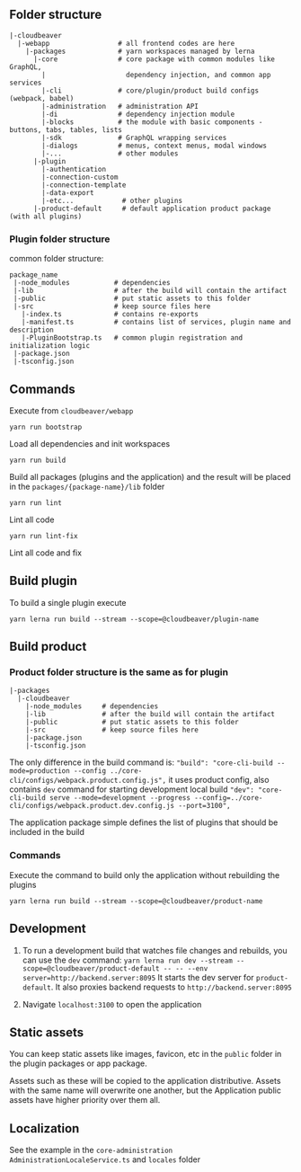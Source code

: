 ## Folder structure
```
|-cloudbeaver
  |-webapp                 # all frontend codes are here
    |-packages             # yarn workspaces managed by lerna
      |-core               # core package with common modules like GraphQL, 
        |                    dependency injection, and common app services
        |-cli              # core/plugin/product build configs (webpack, babel)
        |-administration   # administration API
        |-di               # dependency injection module
        |-blocks           # the module with basic components - buttons, tabs, tables, lists
        |-sdk              # GraphQL wrapping services
        |-dialogs          # menus, context menus, modal windows
        |-...              # other modules
      |-plugin
        |-authentication
        |-connection-custom
        |-connection-template
        |-data-export
        |-etc...            # other plugins
      |-product-default     # default application product package (with all plugins)
```
### Plugin folder structure
common folder structure:
```
package_name
 |-node_modules           # dependencies
 |-lib                    # after the build will contain the artifact
 |-public                 # put static assets to this folder
 |-src                    # keep source files here
   |-index.ts             # contains re-exports
   |-manifest.ts          # contains list of services, plugin name and description
   |-PluginBootstrap.ts   # common plugin registration and initialization logic
 |-package.json
 |-tsconfig.json
```

## Commands
Execute from `cloudbeaver/webapp`

```yarn run bootstrap```

Load all dependencies and init workspaces

```yarn run build```

Build all packages (plugins and the application) and the result will be placed in the `packages/{package-name}/lib` folder

```yarn run lint```

Lint all code

```yarn run lint-fix```

Lint all code and fix

## Build plugin
To build a single plugin execute
```
yarn lerna run build --stream --scope=@cloudbeaver/plugin-name
```

## Build product
### Product folder structure is the same as for plugin
```
|-packages
  |-cloudbeaver
    |-node_modules     # dependencies
    |-lib              # after the build will contain the artifact
    |-public           # put static assets to this folder
    |-src              # keep source files here
    |-package.json
    |-tsconfig.json
```
The only difference in the build command is: `"build": "core-cli-build --mode=production --config ../core-cli/configs/webpack.product.config.js",` it uses product config, also contains `dev` command for starting development local build `"dev": "core-cli-build serve --mode=development --progress --config=../core-cli/configs/webpack.product.dev.config.js --port=3100",`

The application package simple defines the list of plugins that should be included in the build
### Commands
Execute the command to build only the application without rebuilding the plugins

`yarn lerna run build --stream --scope=@cloudbeaver/product-name`

## Development
1. To run a development build that watches file changes and rebuilds, you can use the `dev` command:
`yarn lerna run dev --stream --scope=@cloudbeaver/product-default -- -- --env server=http://backend.server:8095`
It starts the dev server for `product-default`. It also proxies backend requests to `http://backend.server:8095`

2. Navigate `localhost:3100` to open the application

## Static assets
You can keep static assets like images, favicon, etc in the `public` folder in the plugin packages or app package.

Assets such as these will be copied to the application distributive. Assets with the same name will overwrite one another, but the Application public assets have higher priority over them all.

## Localization
See the example in the `core-administration` `AdministrationLocaleService.ts` and `locales` folder